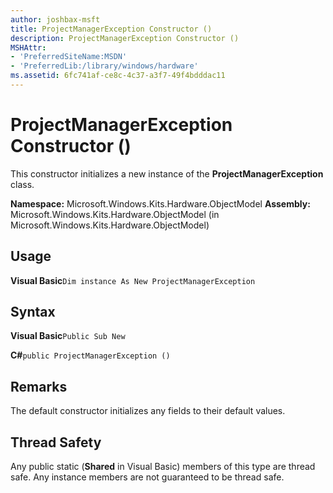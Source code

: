 ```yaml
---
author: joshbax-msft
title: ProjectManagerException Constructor ()
description: ProjectManagerException Constructor ()
MSHAttr:
- 'PreferredSiteName:MSDN'
- 'PreferredLib:/library/windows/hardware'
ms.assetid: 6fc741af-ce8c-4c37-a3f7-49f4bdddac11
---
```


# ProjectManagerException Constructor ()


This constructor initializes a new instance of the **ProjectManagerException** class.

**Namespace:** Microsoft.Windows.Kits.Hardware.ObjectModel **Assembly:** Microsoft.Windows.Kits.Hardware.ObjectModel (in Microsoft.Windows.Kits.Hardware.ObjectModel)

## Usage


**Visual Basic**`Dim instance As New ProjectManagerException`

## Syntax


**Visual Basic**`Public Sub New`

**C#**`public ProjectManagerException ()`

## Remarks


The default constructor initializes any fields to their default values.

## Thread Safety


Any public static (**Shared** in Visual Basic) members of this type are thread safe. Any instance members are not guaranteed to be thread safe.

 

 






